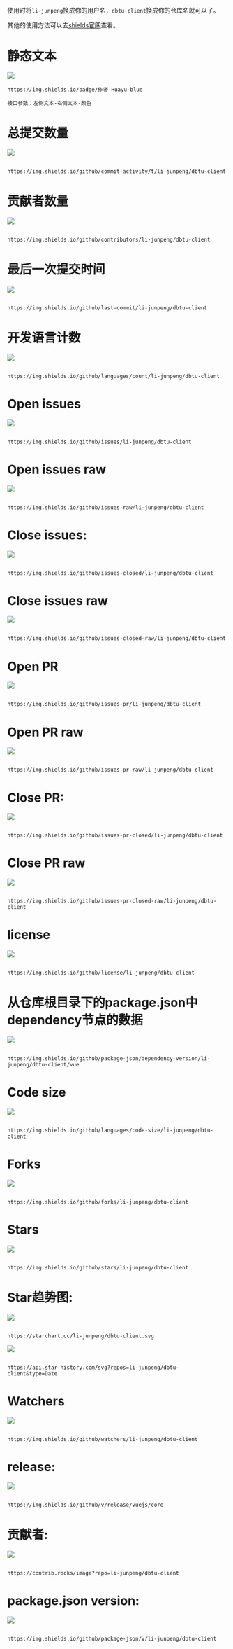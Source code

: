 使用时将`li-junpeng`换成你的用户名，`dbtu-client`换成你的仓库名就可以了。

其他的使用方法可以去<a href="https://img.shields.io" target="_blank">shields官网</a>查看。

# 静态文本
![](https://img.shields.io/badge/作者-Huayu-blue)

```
https://img.shields.io/badge/作者-Huayu-blue

接口参数：左侧文本-右侧文本-颜色
```

# 总提交数量
![](https://img.shields.io/github/commit-activity/t/li-junpeng/dbtu-client)

```

https://img.shields.io/github/commit-activity/t/li-junpeng/dbtu-client

```

# 贡献者数量
![](https://img.shields.io/github/contributors/li-junpeng/dbtu-client)

```

https://img.shields.io/github/contributors/li-junpeng/dbtu-client

```

# 最后一次提交时间
![](https://img.shields.io/github/last-commit/li-junpeng/dbtu-client)

```

https://img.shields.io/github/last-commit/li-junpeng/dbtu-client

```

# 开发语言计数
![](https://img.shields.io/github/languages/count/li-junpeng/dbtu-client)

```

https://img.shields.io/github/languages/count/li-junpeng/dbtu-client

```

# Open issues
![](https://img.shields.io/github/issues/li-junpeng/dbtu-client)

```

https://img.shields.io/github/issues/li-junpeng/dbtu-client

```

# Open issues raw
![](https://img.shields.io/github/issues-raw/li-junpeng/dbtu-client)

```

https://img.shields.io/github/issues-raw/li-junpeng/dbtu-client

```

# Close issues:
![](https://img.shields.io/github/issues-closed/li-junpeng/dbtu-client)

```

https://img.shields.io/github/issues-closed/li-junpeng/dbtu-client

```

# Close issues raw
![](https://img.shields.io/github/issues-closed-raw/li-junpeng/dbtu-client)

```

https://img.shields.io/github/issues-closed-raw/li-junpeng/dbtu-client

```

# Open PR
![](https://img.shields.io/github/issues-pr/li-junpeng/dbtu-client)

```

https://img.shields.io/github/issues-pr/li-junpeng/dbtu-client

```

# Open PR raw
![](https://img.shields.io/github/issues-pr-raw/li-junpeng/dbtu-client)

```

https://img.shields.io/github/issues-pr-raw/li-junpeng/dbtu-client

```

# Close PR:
![](https://img.shields.io/github/issues-pr-closed/li-junpeng/dbtu-client)

```

https://img.shields.io/github/issues-pr-closed/li-junpeng/dbtu-client

```

# Close PR raw
![](https://img.shields.io/github/issues-pr-closed-raw/li-junpeng/dbtu-client)

```

https://img.shields.io/github/issues-pr-closed-raw/li-junpeng/dbtu-client

```

# license
![](https://img.shields.io/github/license/li-junpeng/dbtu-client)

```

https://img.shields.io/github/license/li-junpeng/dbtu-client

```

# 从仓库根目录下的package.json中dependency节点的数据
![](https://img.shields.io/github/package-json/dependency-version/li-junpeng/dbtu-client/vue)

```

https://img.shields.io/github/package-json/dependency-version/li-junpeng/dbtu-client/vue

```

# Code size
![](https://img.shields.io/github/languages/code-size/li-junpeng/dbtu-client)

```

https://img.shields.io/github/languages/code-size/li-junpeng/dbtu-client

```

# Forks
![](https://img.shields.io/github/forks/li-junpeng/dbtu-client)

```

https://img.shields.io/github/forks/li-junpeng/dbtu-client

```

# Stars
![](https://img.shields.io/github/stars/li-junpeng/dbtu-client)

```

https://img.shields.io/github/stars/li-junpeng/dbtu-client

```

# Star趋势图:
![](https://starchart.cc/li-junpeng/dbtu-client.svg)

```

https://starchart.cc/li-junpeng/dbtu-client.svg

```

![](https://api.star-history.com/svg?repos=li-junpeng/dbtu-client&type=Date)

```

https://api.star-history.com/svg?repos=li-junpeng/dbtu-client&type=Date

```

# Watchers
![](https://img.shields.io/github/watchers/li-junpeng/dbtu-client)

```

https://img.shields.io/github/watchers/li-junpeng/dbtu-client

```

# release:
![](https://img.shields.io/github/v/release/vuejs/core)

```

https://img.shields.io/github/v/release/vuejs/core

```

# 贡献者:
![](https://contrib.rocks/image?repo=li-junpeng/dbtu-client)

```

https://contrib.rocks/image?repo=li-junpeng/dbtu-client

```

# package.json version:
![](https://img.shields.io/github/package-json/v/li-junpeng/dbtu-client)

```

https://img.shields.io/github/package-json/v/li-junpeng/dbtu-client

```
